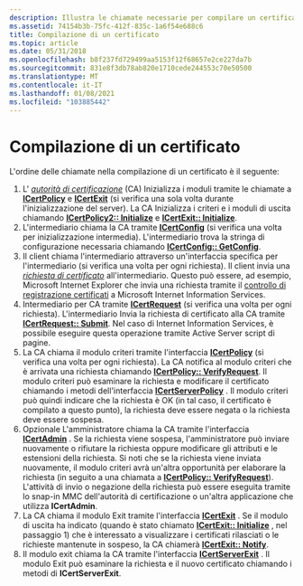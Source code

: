 ```yaml
---
description: Illustra le chiamate necessarie per compilare un certificato.
ms.assetid: 74154b3b-75fc-412f-835c-1a6f54e688c6
title: Compilazione di un certificato
ms.topic: article
ms.date: 05/31/2018
ms.openlocfilehash: b8f237fd729499aa5153f12f68657e2ce227da7b
ms.sourcegitcommit: 831e8f3db78ab820e1710cede244553c70e50500
ms.translationtype: MT
ms.contentlocale: it-IT
ms.lasthandoff: 01/08/2021
ms.locfileid: "103885442"
---
```

# <a name="building-a-certificate"></a>Compilazione di un certificato

L'ordine delle chiamate nella compilazione di un certificato è il seguente:

1.  L' [*autorità di certificazione*](../secgloss/c-gly.md) (CA) Inizializza i moduli tramite le chiamate a [**ICertPolicy**](/windows/desktop/api/Certpol/nn-certpol-icertpolicy) e [**ICertExit**](/windows/desktop/api/Certexit/nn-certexit-icertexit) (si verifica una sola volta durante l'inizializzazione del server). La CA Inizializza i criteri e i moduli di uscita chiamando [**ICertPolicy2:: Initialize**](/windows/desktop/api/Certpol/nf-certpol-icertpolicy-initialize) e [**ICertExit:: Initialize**](/windows/desktop/api/Certexit/nf-certexit-icertexit-initialize).
2.  L'intermediario chiama la CA tramite [**ICertConfig**](/windows/desktop/api/Certcli/nn-certcli-icertconfig) (si verifica una volta per inizializzazione intermedia). L'intermediario trova la stringa di configurazione necessaria chiamando [**ICertConfig:: GetConfig**](/windows/desktop/api/Certcli/nf-certcli-icertconfig-getconfig).
3.  Il client chiama l'intermediario attraverso un'interfaccia specifica per l'intermediario (si verifica una volta per ogni richiesta). Il client invia una [*richiesta di certificato*](../secgloss/c-gly.md) all'intermediario. Questo può essere, ad esempio, Microsoft Internet Explorer che invia una richiesta tramite il [controllo di registrazione certificati](certificate-enrollment-control.md) a Microsoft Internet Information Services.
4.  Intermediario per CA tramite [**ICertRequest**](/windows/desktop/api/Certcli/nn-certcli-icertrequest) (si verifica una volta per ogni richiesta). L'intermediario Invia la richiesta di certificato alla CA tramite [**ICertRequest:: Submit**](/windows/desktop/api/Certcli/nf-certcli-icertrequest-submit). Nel caso di Internet Information Services, è possibile eseguire questa operazione tramite Active Server script di pagine.
5.  La CA chiama il modulo criteri tramite l'interfaccia [**ICertPolicy**](/windows/desktop/api/Certpol/nn-certpol-icertpolicy) (si verifica una volta per ogni richiesta). La CA notifica al modulo criteri che è arrivata una richiesta chiamando [**ICertPolicy:: VerifyRequest**](/windows/desktop/api/Certpol/nf-certpol-icertpolicy-verifyrequest). Il modulo criteri può esaminare la richiesta e modificare il certificato chiamando i metodi dell'interfaccia [**ICertServerPolicy**](/windows/desktop/api/Certif/nn-certif-icertserverpolicy) . Il modulo criteri può quindi indicare che la richiesta è OK (in tal caso, il certificato è compilato a questo punto), la richiesta deve essere negata o la richiesta deve essere sospesa.
6.  Opzionale L'amministratore chiama la CA tramite l'interfaccia [**ICertAdmin**](/windows/desktop/api/Certadm/nn-certadm-icertadmin) . Se la richiesta viene sospesa, l'amministratore può inviare nuovamente o rifiutare la richiesta oppure modificare gli attributi e le estensioni della richiesta. Si noti che se la richiesta viene inviata nuovamente, il modulo criteri avrà un'altra opportunità per elaborare la richiesta (in seguito a una chiamata a [**ICertPolicy:: VerifyRequest**](/windows/desktop/api/Certpol/nf-certpol-icertpolicy-verifyrequest)). L'attività di invio o negazione della richiesta può essere eseguita tramite lo snap-in MMC dell'autorità di certificazione o un'altra applicazione che utilizza **ICertAdmin**.
7.  La CA chiama il modulo Exit tramite l'interfaccia [**ICertExit**](/windows/desktop/api/Certexit/nn-certexit-icertexit) . Se il modulo di uscita ha indicato (quando è stato chiamato [**ICertExit:: Initialize**](/windows/desktop/api/Certexit/nf-certexit-icertexit-initialize) , nel passaggio 1) che è interessato a visualizzare i certificati rilasciati o le richieste mantenute in sospeso, la CA chiamerà [**ICertExit:: Notify**](/windows/desktop/api/Certexit/nf-certexit-icertexit-notify).
8.  Il modulo exit chiama la CA tramite l'interfaccia [**ICertServerExit**](/windows/desktop/api/Certif/nn-certif-icertserverexit) . Il modulo Exit può esaminare la richiesta e il nuovo certificato chiamando i metodi di **ICertServerExit**.

 

 
